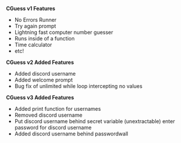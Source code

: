 **CGuess v1 Features**
- No Errors Runner
- Try again prompt
- Lightning fast computer number guesser
- Runs inside of a function
- Time calculator
- etc!

**CGuess v2 Added Features**
- Added discord username
- Added welcome prompt
- Bug fix of unlimited while loop intercepting no values

**CGuess v3 Added Features**
- Added print function for usernames
- Removed discord username
- Put discord username behind secret variable (unextractable) enter password for discord username
- Added discord username behind passwordwall
